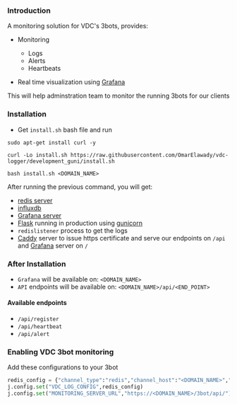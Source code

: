 ### Introduction 
A monitoring solution for VDC's 3bots, provides:

- Monitoring 
    - Logs
    - Alerts 
    - Heartbeats

- Real time visualization using [Grafana](https://grafana.com/docs/grafana/latest/getting-started/getting-started/) 

This will help adminstration team to monitor the running 3bots for our clients


### Installation
- Get `install.sh` bash file and run 

```
sudo apt-get install curl -y

curl -Lo install.sh https://raw.githubusercontent.com/OmarElawady/vdc-logger/development_guni/install.sh  

bash install.sh <DOMAIN_NAME>
```

After running the previous command, you will get:

- [redis server](https://redis.io/)
- [influxdb](https://www.influxdata.com/)
- [Grafana server](https://grafana.com/docs/grafana/latest/getting-started/getting-started/)
- [Flask](https://flask.palletsprojects.com/en/1.1.x/) running in production using [gunicorn](https://gunicorn.org/)
- `redislistener` process to get the logs
- [Caddy](https://caddyserver.com/) server to issue https certificate and serve our endpoints on `/api` and [Grafana](https://grafana.com/docs/grafana/latest/getting-started/getting-started/) server on `/`


### After Installation
- `Grafana` will be available on: `<DOMAIN_NAME>`
- `API` endpoints will be available on: `<DOMAIN_NAME>/api/<END_POINT>`

#### Available endpoints
- `/api/register`
- `/api/heartbeat`
- `/api/alert`

### Enabling VDC 3bot monitoring 
Add these configurations to your 3bot

```python  
redis_config = {"channel_type":"redis","channel_host":"<DOMAIN_NAME>","channel_port":"6379"}                                                            
j.config.set("VDC_LOG_CONFIG",redis_config)    
j.config.set("MONITORING_SERVER_URL","https://<DOMAIN_NAME>/3bot/api/")
```